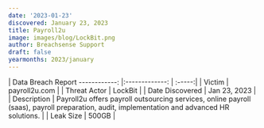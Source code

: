 ```yaml
---
date: '2023-01-23'
discovered: January 23, 2023
title: Payroll2u
image: images/blog/LockBit.png
author: Breachsense Support
draft: false
yearmonths: 2023/january
---
```



| Data Breach Report
------------:     |:-------------:    | :-----:|
| Victim      | payroll2u.com      | 
| Threat Actor      | LockBit      | 
| Date Discovered      | Jan 23, 2023      | 
| Description      | Payroll2u offers payroll outsourcing services, online payroll (saas), payroll preparation, audit, implementation and advanced HR solutions.      | 
| Leak Size      | 500GB      | 

